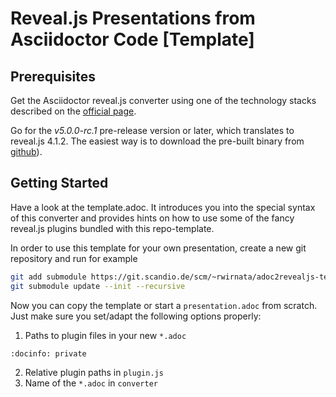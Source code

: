 # Reveal.js Presentations from Asciidoctor Code [Template]

## Prerequisites

Get the Asciidoctor reveal.js converter using one of the technology stacks
described on the [official page](https://docs.asciidoctor.org/reveal.js-converter/latest/).

Go for the *v5.0.0-rc.1* pre-release version or later, which translates to
reveal.js 4.1.2. The easiest way is to download the pre-built binary from
[github](https://github.com/asciidoctor/asciidoctor-reveal.js/releases)).


## Getting Started

Have a look at the template.adoc. It introduces you into the special syntax of
this converter and provides hints on how to use some of the fancy reveal.js
plugins bundled with this repo-template.

In order to use this template for your own presentation, create a new git
repository and run for example

```bash
git add submodule https://git.scandio.de/scm/~rwirnata/adoc2revealjs-template.git framework
git submodule update --init --recursive
```

Now you can copy the template or start a `presentation.adoc` from scratch. Just
make sure you set/adapt the following options properly:

1. Paths to plugin files in your new `*.adoc`
```
:docinfo: private
```
2. Relative plugin paths in `plugin.js`
3. Name of the `*.adoc` in `converter`


